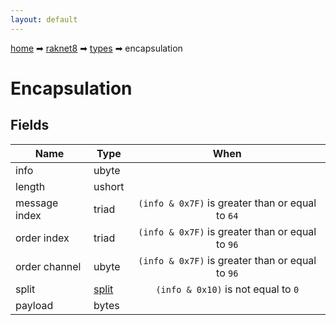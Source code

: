 ```yaml
---
layout: default
---
```


[home](/) ➡ [raknet8](/protocol/raknet8) ➡ [types](/protocol/raknet8/types) ➡ encapsulation

# Encapsulation

## Fields

Name | Type | When
---|---|:---:
info | ubyte | 
length | ushort | 
message index | triad | <code>(info & 0x7F)</code> is greater than or equal to <code>64</code>
order index | triad | <code>(info & 0x7F)</code> is greater than or equal to <code>96</code>
order channel | ubyte | <code>(info & 0x7F)</code> is greater than or equal to <code>96</code>
split | [split](/protocol/raknet8/types/split) | <code>(info & 0x10)</code> is not equal to <code>0</code>
payload | bytes | 

